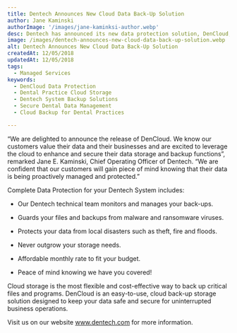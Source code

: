 ```yaml
---
title: Dentech Announces New Cloud Data Back-Up Solution
author: Jane Kaminski
authorImage: '/images/jane-kaminksi-author.webp'
desc: Dentech has announced its new data protection solution, DenCloud, that will manage your dental practices back-ups so that you can concentrate on your patients.
image: /images/dentech-announces-new-cloud-data-back-up-solution.webp
alt: Dentech Announces New Cloud Data Back-Up Solution
createdAt: 12/05/2018
updatedAt: 12/05/2018
tags:
  - Managed Services
keywords:
  - DenCloud Data Protection
  - Dental Practice Cloud Storage
  - Dentech System Backup Solutions
  - Secure Dental Data Management
  - Cloud Backup for Dental Practices

---
```

“We are delighted to announce the release of DenCloud. We know our customers value their data and their businesses and are excited to leverage the cloud to enhance and secure their data storage and backup functions”, remarked Jane E. Kaminski, Chief Operating Officer of Dentech. “We are confident that our customers will gain piece of mind knowing that their data is being proactively managed and protected.”

Complete Data Protection for your Dentech System includes:

- Our Dentech technical team monitors and manages your back-ups.

- Guards your files and backups from malware and ransomware viruses.

- Protects your data from local disasters such as theft, fire and floods.

- Never outgrow your storage needs.

- Affordable monthly rate to fit your budget.

- Peace of mind knowing we have you covered!

Cloud storage is the most flexible and cost-effective way to back up critical files and programs. DenCloud is an easy-to-use, cloud back-up storage solution designed to keep your data safe and secure for uninterrupted business operations.

Visit us on our website www.dentech.com for more information.
